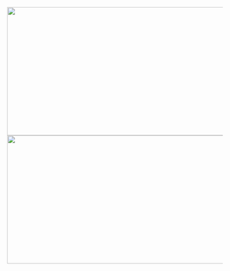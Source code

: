 <div align="center">
<a href="https://github.com/devxb/gitanimals">
<img
  src="https://render.gitanimals.org/farms/LeeSJ0109"
  width="600"
  height="300"
/>
</a>
</div>
<a href="https://www.solve-nyang.com"><img src="https://api.solve-nyang.com/compose/akacast01" width="600" height="300"/></a>
<!--
**LeeSJ0109/LeeSJ0109** is a ✨ _special_ ✨ repository because its `README.md` (this file) appears on your GitHub profile.

Here are some ideas to get you started:

- 🔭 I’m currently working on ...
- 🌱 I’m currently learning ...
- 👯 I’m looking to collaborate on ...
- 🤔 I’m looking for help with ...
- 💬 Ask me about ...
- 📫 How to reach me: ...
- 😄 Pronouns: ...
- ⚡ Fun fact: ...
-->
